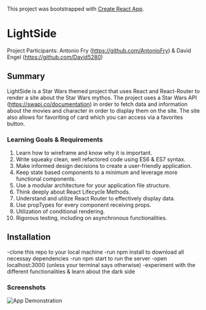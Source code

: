 This project was bootstrapped with [Create React App](https://github.com/facebook/create-react-app).

# LightSide

Project Participants: Antonio Fry (https://github.com/AntonioFry) & David Engel (https://github.com/David5280)

## Summary

LightSide is a Star Wars themed project that uses React and React-Router to render a site about the Star Wars mythos. The project uses a Star Wars API (https://swapi.co/documentation) in order to fetch data and information about the movies and character in order to display them on the site. The site also allows for favoriting of card which you can access via a favorites button. 

### Learning Goals & Requirements

1.  Learn how to wireframe and know why it is important.
2.  Write squeaky clean, well refactored code using ES6 & ES7 syntax.
3.  Make informed design decisions to create a user-friendly application.
4.  Keep state based components to a minimum and leverage more functional components.
5.  Use a modular architecture for your application file structure.
6.  Think deeply about React Lifecycle Methods.
7.  Understand and utilize React Router to effectively display data.
8.  Use propTypes for every component receiving props.
9.  Utilization of conditional rendering.
10.  Rigorous testing, including on asynchronous functionalities.

##  Installation

-clone this repo to your local machine
-run npm install to download all necessay dependencies
-run npm start to run the server
-open localhost:3000 (unless your terminal says otherwise)
-experiment with the different functionalities & learn about the dark side

###  Screenshots

 ![App Demonstration](https://github.com/AntonioFry/Lightside/blob/final-touches/src/images/Screenshot.gif)
